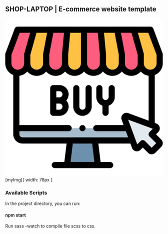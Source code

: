 ## SHOP-LAPTOP | E-commerce website template
![myImg](assets/img/buy-online.svg)
[myImg]{
    width: 78px
}
### Available Scripts

In the project directory, you can run:

#### npm start

Run sass -watch to compile file scss to css.
